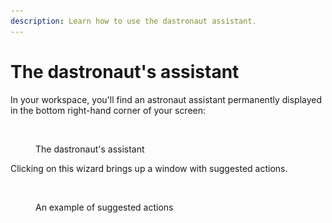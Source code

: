 ```yaml
---
description: Learn how to use the dastronaut assistant.
---
```


# The dastronaut's assistant

In your workspace, you'll find an astronaut assistant permanently displayed in the bottom right-hand corner of your screen:

<figure><img src="../../.gitbook/assets/Capture d’écran 2023-06-07 à 10.40.40.png" alt="" width="83"><figcaption><p>The dastronaut's assistant</p></figcaption></figure>

Clicking on this wizard brings up a window with suggested actions.

<figure><img src="../../.gitbook/assets/Capture d’écran 2023-06-07 à 10.41.35.png" alt="" width="375"><figcaption><p>An example of suggested actions</p></figcaption></figure>
